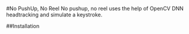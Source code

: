 #No PushUp, No Reel
No pushup, no reel uses the help of OpenCV DNN headtracking and simulate a keystroke.

##Installation
